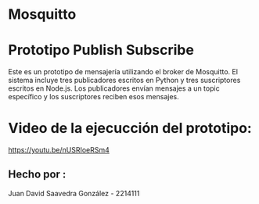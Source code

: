 # Mosquitto

# Prototipo Publish Subscribe
Este es un prototipo de mensajería utilizando el broker de Mosquitto. El sistema incluye tres publicadores escritos en Python y tres suscriptores escritos en Node.js. Los publicadores envían mensajes a un topic específico y los suscriptores reciben esos mensajes.

# Video de la ejecucción del prototipo:
https://youtu.be/nUSRIoeRSm4


## Hecho por :
Juan David Saavedra González - 2214111
